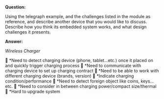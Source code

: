 **Question:**

Using the telegraph example, and the challenges listed in the module as reference, and describe another device that you would like to discuss. Describe how you think its embedded system works, and what design challenges it presents.



**Answer:**

*Wireless Charger*

	*Need to detect charging device (phone, tablet…etc.) once it placed on and quickly trigger charging process
	*Need to communicate with charging device to set up charging contract
	*Need to be able to work with different charging device (brands, version)
	*Indicate charging condition/performance
	*Need to detect foreign object like coins, keys…etc.
	*Need to consider in between charging power/compact size/thermal 
	*Hard to upgrade system

